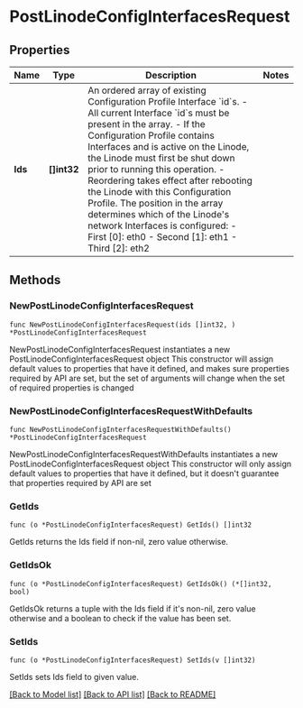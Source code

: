 # PostLinodeConfigInterfacesRequest

## Properties

Name | Type | Description | Notes
------------ | ------------- | ------------- | -------------
**Ids** | **[]int32** | An ordered array of existing Configuration Profile Interface &#x60;id&#x60;s.  - All current Interface &#x60;id&#x60;s must be present in the array. - If the Configuration Profile contains Interfaces and is active on the Linode, the Linode must first be shut down prior to running this operation. - Reordering takes effect after rebooting the Linode with this Configuration Profile.  The position in the array determines which of the Linode&#39;s network Interfaces is configured:  - First [0]:  eth0 - Second [1]: eth1 - Third [2]:  eth2 | 

## Methods

### NewPostLinodeConfigInterfacesRequest

`func NewPostLinodeConfigInterfacesRequest(ids []int32, ) *PostLinodeConfigInterfacesRequest`

NewPostLinodeConfigInterfacesRequest instantiates a new PostLinodeConfigInterfacesRequest object
This constructor will assign default values to properties that have it defined,
and makes sure properties required by API are set, but the set of arguments
will change when the set of required properties is changed

### NewPostLinodeConfigInterfacesRequestWithDefaults

`func NewPostLinodeConfigInterfacesRequestWithDefaults() *PostLinodeConfigInterfacesRequest`

NewPostLinodeConfigInterfacesRequestWithDefaults instantiates a new PostLinodeConfigInterfacesRequest object
This constructor will only assign default values to properties that have it defined,
but it doesn't guarantee that properties required by API are set

### GetIds

`func (o *PostLinodeConfigInterfacesRequest) GetIds() []int32`

GetIds returns the Ids field if non-nil, zero value otherwise.

### GetIdsOk

`func (o *PostLinodeConfigInterfacesRequest) GetIdsOk() (*[]int32, bool)`

GetIdsOk returns a tuple with the Ids field if it's non-nil, zero value otherwise
and a boolean to check if the value has been set.

### SetIds

`func (o *PostLinodeConfigInterfacesRequest) SetIds(v []int32)`

SetIds sets Ids field to given value.



[[Back to Model list]](../README.md#documentation-for-models) [[Back to API list]](../README.md#documentation-for-api-endpoints) [[Back to README]](../README.md)


